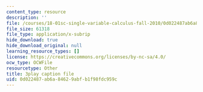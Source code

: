 ```yaml
---
content_type: resource
description: ''
file: /courses/18-01sc-single-variable-calculus-fall-2010/0d022487ab6a84629abfb1f98fdc959c_eHJuAByQf5A.srt
file_size: 61318
file_type: application/x-subrip
hide_download: true
hide_download_original: null
learning_resource_types: []
license: https://creativecommons.org/licenses/by-nc-sa/4.0/
ocw_type: OCWFile
resourcetype: Other
title: 3play caption file
uid: 0d022487-ab6a-8462-9abf-b1f98fdc959c
---
```

